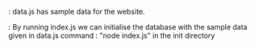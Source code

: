 : data.js has sample data for the website.

: By running index.js we can initialise the database with the sample data given in data.js
                    command : "node index.js" in the init directory